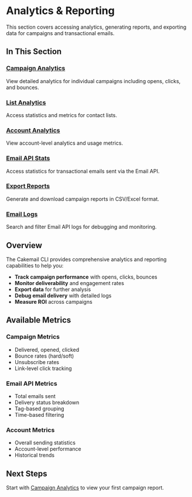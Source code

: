 # Analytics & Reporting

This section covers accessing analytics, generating reports, and exporting data for campaigns and transactional emails.

## In This Section

### [Campaign Analytics](./campaign-analytics.md)
View detailed analytics for individual campaigns including opens, clicks, and bounces.

### [List Analytics](./list-analytics.md)
Access statistics and metrics for contact lists.

### [Account Analytics](./account-analytics.md)
View account-level analytics and usage metrics.

### [Email API Stats](./email-api-stats.md)
Access statistics for transactional emails sent via the Email API.

### [Export Reports](./export-reports.md)
Generate and download campaign reports in CSV/Excel format.

### [Email Logs](./email-logs.md)
Search and filter Email API logs for debugging and monitoring.

## Overview

The Cakemail CLI provides comprehensive analytics and reporting capabilities to help you:

- **Track campaign performance** with opens, clicks, bounces
- **Monitor deliverability** and engagement rates
- **Export data** for further analysis
- **Debug email delivery** with detailed logs
- **Measure ROI** across campaigns

## Available Metrics

### Campaign Metrics
- Delivered, opened, clicked
- Bounce rates (hard/soft)
- Unsubscribe rates
- Link-level click tracking

### Email API Metrics
- Total emails sent
- Delivery status breakdown
- Tag-based grouping
- Time-based filtering

### Account Metrics
- Overall sending statistics
- Account-level performance
- Historical trends

## Next Steps

Start with [Campaign Analytics](./campaign-analytics.md) to view your first campaign report.
